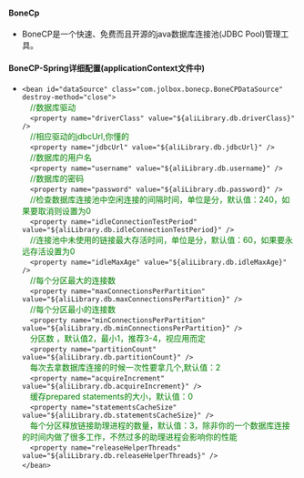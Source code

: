 #### BoneCp
* BoneCP是一个快速、免费而且开源的java数据库连接池(JDBC Pool)管理工具。

#### BoneCP-Spring详细配置(applicationContext文件中)
* `<bean id="dataSource" class="com.jolbox.bonecp.BoneCPDataSource" destroy-method="close">`  
&emsp;<font color=green>//数据库驱动</font>  
&emsp;`<property name="driverClass" value="${aliLibrary.db.driverClass}" />`  
&emsp;<font color=green>//相应驱动的jdbcUrl,你懂的</font>  
&emsp;`<property name="jdbcUrl" value="${aliLibrary.db.jdbcUrl}" />`  
&emsp;<font color=green>//数据库的用户名</font>  
&emsp;`<property name="username" value="${aliLibrary.db.username}" />`  
&emsp;<font color=green>//数据库的密码</font>  
&emsp;`<property name="password" value="${aliLibrary.db.password}" />`  
&emsp;<font color=green>//检查数据库连接池中空闲连接的间隔时间，单位是分，默认值：240，如果要取消则设置为0</font>  
&emsp;`<property name="idleConnectionTestPeriod" value="${aliLibrary.db.idleConnectionTestPeriod}" />`  
&emsp;<font color=green>//连接池中未使用的链接最大存活时间，单位是分，默认值：60，如果要永远存活设置为0</font>  
&emsp;`<property name="idleMaxAge" value="${aliLibrary.db.idleMaxAge}" />`  
&emsp;<font color=green>//每个分区最大的连接数</font>  
&emsp;`<property name="maxConnectionsPerPartition" value="${aliLibrary.db.maxConnectionsPerPartition}" />`  
&emsp;<font color=green>//每个分区最小的连接数</font>  
&emsp;`<property name="minConnectionsPerPartition" value="${aliLibrary.db.minConnectionsPerPartition}" />`  
&emsp;<font color=green>分区数 ，默认值2，最小1，推荐3-4，视应用而定</font>  
&emsp;`<property name="partitionCount" value="${aliLibrary.db.partitionCount}" />`  
&emsp;<font color=green>每次去拿数据库连接的时候一次性要拿几个,默认值：2</font>   
&emsp;`<property name="acquireIncrement" value="${aliLibrary.db.acquireIncrement}" />`  
&emsp;<font color=green>缓存prepared statements的大小，默认值：0</font>   
&emsp;`<property name="statementsCacheSize" value="${aliLibrary.db.statementsCacheSize}" />`  
&emsp;<font color=green>每个分区释放链接助理进程的数量，默认值：3，除非你的一个数据库连接的时间内做了很多工作，不然过多的助理进程会影响你的性能</font>  
&emsp;`<property name="releaseHelperThreads" value="${aliLibrary.db.releaseHelperThreads}" />`  
`</bean>`
